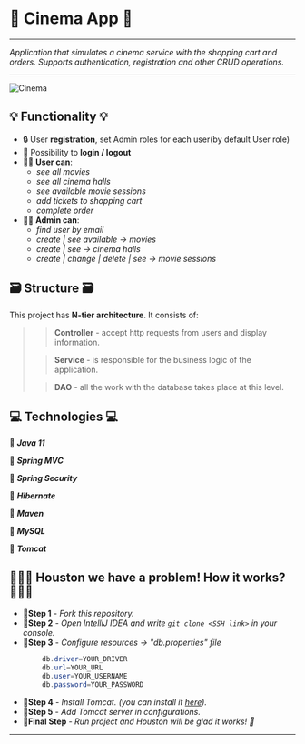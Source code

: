 # :cinema: Cinema App :cinema:
___
*Application that simulates a cinema service with the shopping cart and orders. Supports authentication, registration and other CRUD operations.*
___
![Cinema](https://media3.giphy.com/media/2eKfq00HWfb91flICf/giphy.gif)

## :bulb: Functionality :bulb:
- :lock: User **registration**, set Admin roles for each user(by default User role)
- :key: Possibility to **login / logout**
- :technologist: **User can**:
    + *see all movies*
    + *see all cinema halls*
    + *see available movie sessions*
    + *add tickets to shopping cart*
    + *complete order*
- :man_technologist: **Admin can**:
    + *find user by email*
    + *create | see available -> movies*
    + *create | see -> cinema halls*
    + *create | change | delete | see -> movie sessions*

## :card_file_box: Structure :card_file_box:
This project has **N-tier architecture**. It consists of:
>>**Controller** - accept http requests from users and display information.
>
>>**Service** - is responsible for the business logic of the application.
>
>>**DAO** - all the work with the database takes place at this level.
## :computer: Technologies :computer:
:wrench: _**Java 11**_

:wrench: _**Spring MVC**_

:wrench: _**Spring Security**_

:wrench: _**Hibernate**_

:wrench: _**Maven**_

:wrench: _**MySQL**_

:wrench: _**Tomcat**_

## :man_shrugging::rocket: Houston we have a problem! How it works? :rocket::woman_shrugging:
- :walking:**Step 1** - _Fork this repository._
- :walking:**Step 2** - _Open IntelliJ IDEA and write `git clone <SSH link>` in your console._
- :walking:**Step 3** - _Configure resources -> "db.properties" file_
```java
        db.driver=YOUR_DRIVER
        db.url=YOUR_URL
        db.user=YOUR_USERNAME
        db.password=YOUR_PASSWORD
```
- :walking:**Step 4** - _Install Tomcat. (you can install it [here](https://archive.apache.org/dist/tomcat/tomcat-9/v9.0.50/bin/))._
- :walking:**Step 5** - _Add Tomcat server in configurations._
- :man_dancing:**Final Step** - _Run project and Houston will be glad it works! :man_dancing:_
___
